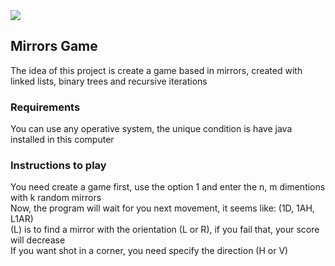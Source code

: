 <img src="https://www.google.com/url?sa=i&url=https%3A%2F%2Fwww.muylinux.com%2F2020%2F03%2F20%2Fjdk-java-14%2F&psig=AOvVaw2z_cQnHu7ixNE5tLPOnuua&ust=1604475850691000&source=images&cd=vfe&ved=0CAIQjRxqFwoTCMj298Lw5ewCFQAAAAAdAAAAABAD" style="max-width: 50px">
<h2> Mirrors Game</h2>
<p>The idea of this project is create a game based in mirrors, created with linked lists, binary trees and recursive iterations</p>
<h3>Requirements</h3>
<p>You can use any operative system, the unique condition is have java installed in this computer</p>
<h3> Instructions to play</h3>
<p>You need create a game first, use the option 1 and enter the n, m dimentions with k random mirrors<br>Now, the program will wait for you next movement, it seems like: (1D, 1AH, L1AR)<br>(L) is to find a mirror with the orientation (L or R), if you fail that, your score will decrease<br>If you want shot in a corner, you need specify the direction (H or V)</p>
